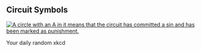 ## Circuit Symbols
[![A circle with an A in it means that the circuit has committed a sin and has been marked as punishment.](https://imgs.xkcd.com/comics/circuit_symbols.png)](https://xkcd.com/2818/ "A circle with an A in it means that the circuit has committed a sin and has been marked as punishment.")

Your daily random xkcd

